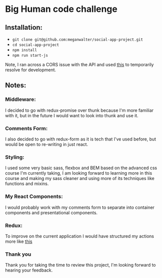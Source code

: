 # Big Human code challenge

## Installation:

- `git clone git@github.com:meganwalter/social-app-project.git`
- `cd social-app-project`
- `npm install`
- `npm run start-js`

Note, I ran across a CORS issue with the API and used [this](https://chrome.google.com/webstore/detail/allow-control-allow-origi/nlfbmbojpeacfghkpbjhddihlkkiljbi?hl=en) to temporarily resolve for development.


## Notes:

### Middleware:

I decided to go with redux-promise over thunk because I'm more familiar with it, but in the future I would want to look into thunk and use it.

### Comments Form:

I also decided to go with redux-form as it is tech that I've used before, but would be open to re-writing in just react.

### Styling:

I used some very basic sass, flexbox and BEM based on the advanced css course I'm currently taking, I am looking forward to learning more in this course and making my sass cleaner and using more of its techniques like functions and mixins.

### My React Components:

I would probably work with my comments form to separate into container components and presentational components.

### Redux:

To improve on the current application I would have structured my actions more like [this](https://redux.js.org/advanced/async-actions)

### Thank you

Thank you for taking the time to review this project, I'm looking forward to hearing your feedback.
